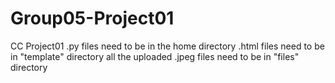 # Group05-Project01
CC Project01
.py files need to be in the home directory
.html files need to be in "template" directory
all the uploaded .jpeg files need to be in "files" directory
